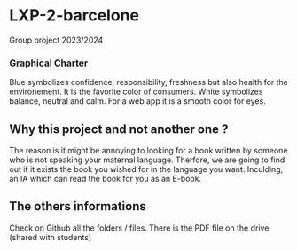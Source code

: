 # LXP-2-barcelone
Group project 2023/2024 


### Graphical Charter
Blue symbolizes confidence, responsibility, freshness but also health for the environement. It is the favorite color of consumers.
White symbolizes balance, neutral and calm. For a web app it is a smooth color for eyes.

## Why this project and not another one ?
The reason is it might be annoying to looking for a book written by someone who is not speaking your maternal language. Therfore, we are going to find out if it exists the book you wished for in the language you want. Inculding, an IA which can read the book for you as an E-book.

## The others informations 
Check on Github all the folders / files.
There is the PDF file on the drive (shared with students)